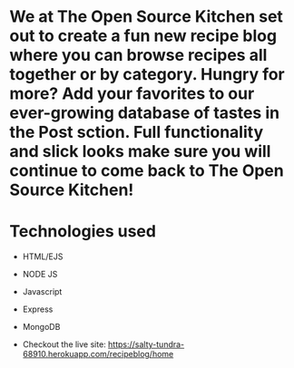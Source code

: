 # We at The Open Source Kitchen set out to create a fun new recipe blog where you can browse recipes all together or by category. Hungry for more? Add your favorites to our ever-growing database of tastes in the Post sction. Full functionality and slick looks make sure you will continue to come back to The Open Source Kitchen!

# Technologies used
* HTML/EJS
* NODE JS
* Javascript
* Express
* MongoDB

* Checkout the live site: https://salty-tundra-68910.herokuapp.com/recipeblog/home
